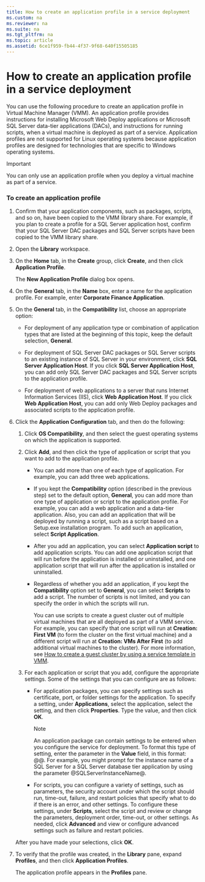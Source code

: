 ```yaml
---
title: How to create an application profile in a service deployment
ms.custom: na
ms.reviewer: na
ms.suite: na
ms.tgt_pltfrm: na
ms.topic: article
ms.assetid: 6ce1f959-fb44-4f37-9f68-640f15505185
---
```

# How to create an application profile in a service deployment
You can use the following procedure to create an application profile in Virtual Machine Manager \(VMM\). An application profile provides instructions for installing Microsoft Web Deploy applications or Microsoft SQL Server data\-tier applications \(DACs\), and instructions for running scripts, when a virtual machine is deployed as part of a service. Application profiles are not supported for Linux operating systems because application profiles are designed for technologies that are specific to Windows operating systems.

> [!IMPORTANT]
> You can only use an application profile when you deploy a virtual machine as part of a service.

### To create an application profile

1.  Confirm that your application components, such as packages, scripts, and so on, have been copied to the VMM library share. For example, if you plan to create a profile for a SQL Server application host, confirm that your SQL Server DAC packages and SQL Server scripts have been copied to the VMM library share.

2.  Open the **Library** workspace.

3.  On the **Home** tab, in the **Create** group, click **Create**, and then click **Application Profile**.

    The **New Application Profile** dialog box opens.

4.  On the **General** tab, in the **Name** box, enter a name for the application profile. For example, enter **Corporate Finance Application**.

5.  On the **General** tab, in the **Compatibility** list, choose an appropriate option:

    -   For deployment of any application type or combination of application types that are listed at the beginning of this topic, keep the default selection, **General**.

    -   For deployment of SQL Server DAC packages or SQL Server scripts to an existing instance of SQL Server in your environment, click **SQL Server Application Host**. If you click **SQL Server Application Host**, you can add only SQL Server DAC packages and SQL Server scripts to the application profile.

    -   For deployment of web applications to a server that runs Internet Information Services \(IIS\), click **Web Application Host**. If you click **Web Application Host**, you can add only Web Deploy packages and associated scripts to the application profile.

6.  Click the **Application Configuration** tab, and then do the following:

    1.  Click **OS Compatibility**, and then select the guest operating systems on which the application is supported.

    2.  Click **Add**, and then click the type of application or script that you want to add to the application profile.

        -   You can add more than one of each type of application. For example, you can add three web applications.

        -   If you kept the **Compatibility** option \(described in the previous step\) set to the default option, **General**, you can add more than one type of application or script to the application profile. For example, you can add a web application and a data\-tier application. Also, you can add an application that will be deployed by running a script, such as a script based on a Setup.exe installation program. To add such an application, select **Script Application**.

        -   After you add an application, you can select **Application script** to add application scripts. You can add one application script that will run before the application is installed or uninstalled, and one application script that will run after the application is installed or uninstalled.

        -   Regardless of whether you add an application, if you kept the **Compatibility** option set to **General**, you can select **Scripts** to add a script. The number of scripts is not limited, and you can specify the order in which the scripts will run.

            You can use scripts to create a guest cluster out of multiple virtual machines that are all deployed as part of a VMM service. For example, you can specify that one script will run at **Creation: First VM** \(to form the cluster on the first virtual machine\) and a different script will run at **Creation: VMs After First** \(to add additional virtual machines to the cluster\). For more information, see [How to create a guest cluster by using a service template in VMM](How-to-create-a-guest-cluster-by-using-a-service-template-in-VMM.md).

    3.  For each application or script that you add, configure the appropriate settings. Some of the settings that you can configure are as follows:

        -   For application packages, you can specify settings such as certificate, port, or folder settings for the application. To specify a setting, under **Applications**, select the application, select the setting, and then click **Properties**. Type the value, and then click **OK**.

            > [!NOTE]
            > An application package can contain settings to be entered when you configure the service for deployment. To format this type of setting, enter the parameter in the **Value** field, in this format: @<SettingLabel>@. For example, you might prompt for the instance name of a SQL Server for a SQL Server database tier application by using the parameter @SQLServerInstanceName@.

        -   For scripts, you can configure a variety of settings, such as parameters, the security account under which the script should run, time\-out, failure, and restart policies that specify what to do if there is an error, and other settings. To configure these settings, under **Scripts**, select the script and review or change the parameters, deployment order, time\-out, or other settings. As needed, click **Advanced** and view or configure advanced settings such as failure and restart policies.

    After you have made your selections, click **OK**.

7.  To verify that the profile was created, in the **Library** pane, expand **Profiles**, and then click **Application Profiles**.

    The application profile appears in the **Profiles** pane.



